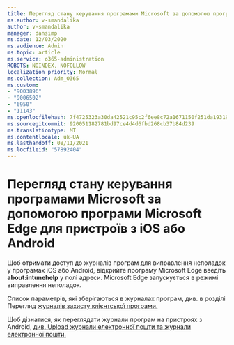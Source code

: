 ```yaml
---
title: Перегляд стану керування програмами Microsoft за допомогою програми Microsoft Edge для пристроїв з iOS або Android
ms.author: v-smandalika
author: v-smandalika
manager: dansimp
ms.date: 12/03/2020
ms.audience: Admin
ms.topic: article
ms.service: o365-administration
ROBOTS: NOINDEX, NOFOLLOW
localization_priority: Normal
ms.collection: Adm_O365
ms.custom:
- "9003896"
- "9006502"
- "6950"
- "11143"
ms.openlocfilehash: 7f4725323a30da42521c95c2f6ee8c72a1671150f251da193199d140f17beb66
ms.sourcegitcommit: 920051182781bd97ce4d4d6fbd268cb37b84d239
ms.translationtype: MT
ms.contentlocale: uk-UA
ms.lasthandoff: 08/11/2021
ms.locfileid: "57892404"
---
```

# <a name="view-the-management-status-of-microsoft-apps-by-using-microsoft-edge-for-ios-or-android-devices"></a>Перегляд стану керування програмами Microsoft за допомогою програми Microsoft Edge для пристроїв з iOS або Android

Щоб отримати доступ до журналів програм для виправлення неполадок у програмах iOS або Android, відкрийте програму Microsoft Edge введіть **about:intunehelp** у полі адреси. Microsoft Edge запускується в режимі виправлення неполадок.

Список параметрів, які зберігаються в журналах програм, див. в розділі Перегляд [журналів захисту клієнтської програми.](https://docs.microsoft.com/mem/intune/apps/app-protection-policy-settings-log)

Щоб дізнатися, як переглядати журнали програм на пристроях з Android, [див. Upload журнали електронної пошти та журнали електронної пошти.](https://docs.microsoft.com/mem/intune/user-help/send-logs-to-your-it-admin-by-email-android)